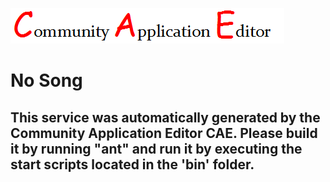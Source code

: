 ![CAE](https://github.com/PhilCAEOrg/CAE-Deployment-Temp/blob/master/microservice-186/img/logo.png)  

No Song
===================


This service was automatically generated by the Community Application Editor CAE. Please build it by running "ant" and run it by executing the start scripts located in the 'bin' folder.
---------------
